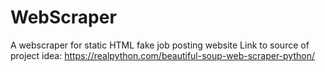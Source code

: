 # WebScraper
A webscraper for static HTML fake job posting website
Link to source of project idea: https://realpython.com/beautiful-soup-web-scraper-python/
